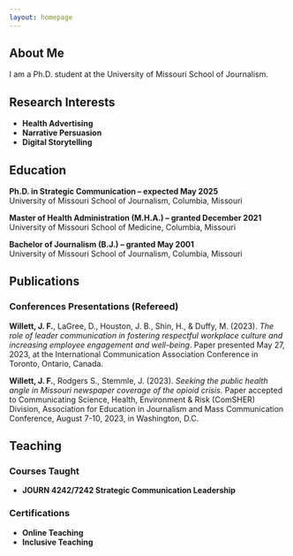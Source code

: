 ```yaml
---
layout: homepage
---
```


## About Me

I am a Ph.D. student at the University of Missouri School of Journalism.

## Research Interests

- **Health Advertising**
- **Narrative Persuasion**
- **Digital Storytelling**

## Education

**Ph.D. in Strategic Communication – expected May 2025**<br>
University of Missouri School of Journalism, Columbia, Missouri

**Master of Health Administration (M.H.A.) – granted December 2021**<br>
University of Missouri School of Medicine, Columbia, Missouri

**Bachelor of Journalism (B.J.) – granted May 2001**<br>
University of Missouri School of Journalism, Columbia, Missouri

## Publications

### Conferences Presentations (Refereed)

**Willett, J. F.**, LaGree, D., Houston, J. B., Shin, H., & Duffy, M. (2023). _The role of leader communication in fostering respectful workplace culture and increasing employee engagement and well-being_. Paper presented May 27, 2023, at the International Communication Association Conference in Toronto, Ontario, Canada.

**Willett, J. F.**, Rodgers S., Stemmle, J. (2023). _Seeking the public health angle in Missouri newspaper coverage of the opioid crisis_. Paper accepted to Communicating Science, Health, Environment & Risk (ComSHER) Division, Association for Education in Journalism and Mass Communication Conference, August 7-10, 2023, in Washington, D.C.

## Teaching

### Courses Taught

- **JOURN 4242/7242 Strategic Communication Leadership**

### Certifications

- **Online Teaching**
- **Inclusive Teaching**

<!-- - **Computer Vision:** image recognition, image generation, video captioning
- **Machine Learning:** meta-learning, incremental learning, transfer learning-->

<!-- ## News

- **[Feb. 2020]** Our paper about incremental learning is accepted to CVPR 2020.
- **[Feb. 2020]** We will host the ACM Multimedia Asia 2020 conference in Singapore!
- **[Sept. 2019]** Our paper about few-shot learning is accepted to NeurIPS 2019.
- **[Mar. 2019]** Our paper about few-shot learning is accepted to CVPR 2019.

{% include_relative _includes/publications.md %}

{% include_relative _includes/services.md %}
-->
